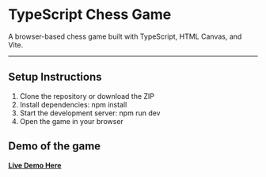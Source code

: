 # TypeScript Chess Game

A browser-based chess game built with TypeScript, HTML Canvas, and Vite.

---

## Setup Instructions

1. Clone the repository or download the ZIP
2. Install dependencies: npm install
3. Start the development server: npm run dev
4. Open the game in your browser

## Demo of the game  
[**Live Demo Here**](https://drive.google.com/file/d/1mCHvikbx3-QwJGICn5j1vnGoEn1Jo82s/view?usp=sharing)


